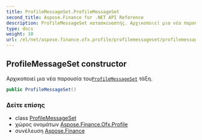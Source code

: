 ```yaml
---
title: ProfileMessageSet.ProfileMessageSet
second_title: Aspose.Finance for .NET API Reference
description: ProfileMessageSet κατασκευαστής. Αρχικοποιεί μια νέα παρουσία τουProfileMessageSet τάξη.
type: docs
weight: 10
url: /el/net/aspose.finance.ofx.profile/profilemessageset/profilemessageset/
---
```

## ProfileMessageSet constructor

Αρχικοποιεί μια νέα παρουσία του[`ProfileMessageSet`](../) τάξη.

```csharp
public ProfileMessageSet()
```

### Δείτε επίσης

* class [ProfileMessageSet](../)
* χώρος ονομάτων [Aspose.Finance.Ofx.Profile](../../profilemessageset/)
* συνέλευση [Aspose.Finance](../../../)


